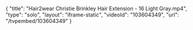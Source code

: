{
    "title": "Hair2wear Christie Brinkley Hair Extension - 16 Light Gray.mp4",
    "type": "solo",
    "layout": "iframe-static",
    "videoId": "103604349",
    "url": "\/tvpembed\/103604349"
}